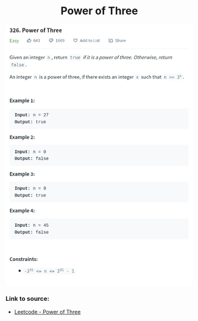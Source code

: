 <h1 align="center">Power of Three</h1>

![alt text](https://raw.githubusercontent.com/matthew01lokiet/Github-repos-images/main/Algs/Maths/wapVVJeU_o.png)

### Link to source: 
- <a href="https://leetcode.com/problems/power-of-three/">Leetcode - Power of Three</a>

